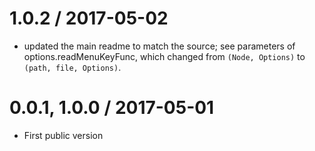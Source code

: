
1.0.2 / 2017-05-02
==================
* updated the main readme to match the source; see parameters of
  options.readMenuKeyFunc, which changed from `(Node, Options)` to
  `(path, file, Options)`.

0.0.1, 1.0.0 / 2017-05-01
==================
 * First public version
